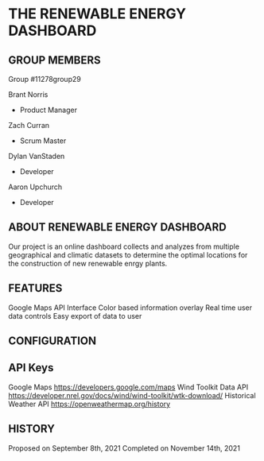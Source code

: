 THE RENEWABLE ENERGY DASHBOARD 
=================================================
 
GROUP MEMBERS
-------------------------------------------------
Group #11278group29

Brant Norris
  + Product Manager
  
Zach Curran
  + Scrum Master

Dylan VanStaden
  + Developer

Aaron Upchurch
  + Developer

ABOUT RENEWABLE ENERGY DASHBOARD
-------------------------------------------------
Our project is an online dashboard collects and analyzes from multiple geographical and climatic datasets to determine the optimal locations for the construction of new renewable enrgy plants.

FEATURES
-------------------------------------------------
Google Maps API Interface
Color based information overlay
Real time user data controls
Easy export of data to user

CONFIGURATION
-------------------------------------------------

API Keys
-------------------------------------------------
Google Maps		https://developers.google.com/maps
Wind Toolkit Data API		https://developer.nrel.gov/docs/wind/wind-toolkit/wtk-download/
Historical Weather API		https://openweathermap.org/history

HISTORY
-------------------------------------------------
Proposed on September 8th, 2021
Completed on November 14th, 2021



